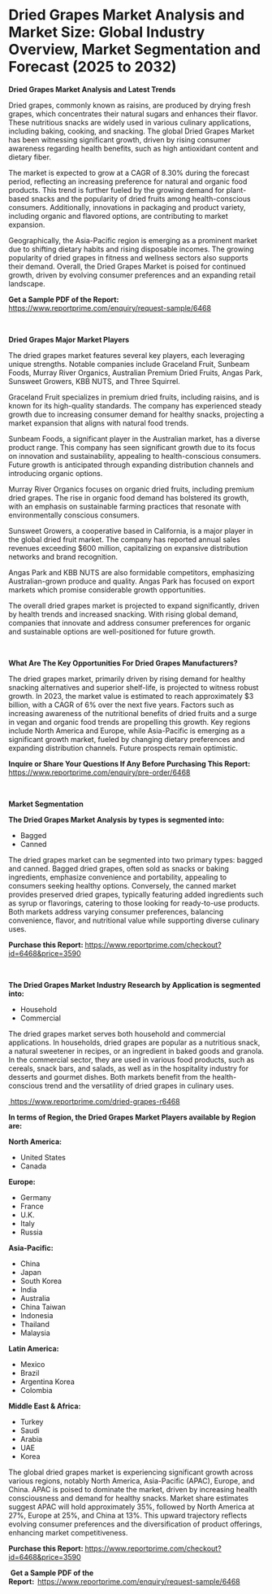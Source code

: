 <p><h1>Dried Grapes Market Analysis and Market Size: Global Industry Overview, Market Segmentation and Forecast (2025 to 2032)</h1></p><p><strong>Dried Grapes Market Analysis and Latest Trends</strong></p>
<p><p>Dried grapes, commonly known as raisins, are produced by drying fresh grapes, which concentrates their natural sugars and enhances their flavor. These nutritious snacks are widely used in various culinary applications, including baking, cooking, and snacking. The global Dried Grapes Market has been witnessing significant growth, driven by rising consumer awareness regarding health benefits, such as high antioxidant content and dietary fiber.</p><p>The market is expected to grow at a CAGR of 8.30% during the forecast period, reflecting an increasing preference for natural and organic food products. This trend is further fueled by the growing demand for plant-based snacks and the popularity of dried fruits among health-conscious consumers. Additionally, innovations in packaging and product variety, including organic and flavored options, are contributing to market expansion.</p><p>Geographically, the Asia-Pacific region is emerging as a prominent market due to shifting dietary habits and rising disposable incomes. The growing popularity of dried grapes in fitness and wellness sectors also supports their demand. Overall, the Dried Grapes Market is poised for continued growth, driven by evolving consumer preferences and an expanding retail landscape.</p></p>
<p><strong>Get a Sample PDF of the Report:&nbsp;</strong> <a href="https://www.reportprime.com/enquiry/request-sample/6468?utm_campaign=4464&utm_medium=2&utm_source=Github&utm_content=ia&utm_term=15052025&utm_id=dried-grapes">https://www.reportprime.com/enquiry/request-sample/6468</a></p>
<p>&nbsp;</p>
<p><strong>Dried Grapes Major Market Players</strong></p>
<p><p>The dried grapes market features several key players, each leveraging unique strengths. Notable companies include Graceland Fruit, Sunbeam Foods, Murray River Organics, Australian Premium Dried Fruits, Angas Park, Sunsweet Growers, KBB NUTS, and Three Squirrel.</p><p>Graceland Fruit specializes in premium dried fruits, including raisins, and is known for its high-quality standards. The company has experienced steady growth due to increasing consumer demand for healthy snacks, projecting a market expansion that aligns with natural food trends.</p><p>Sunbeam Foods, a significant player in the Australian market, has a diverse product range. This company has seen significant growth due to its focus on innovation and sustainability, appealing to health-conscious consumers. Future growth is anticipated through expanding distribution channels and introducing organic options.</p><p>Murray River Organics focuses on organic dried fruits, including premium dried grapes. The rise in organic food demand has bolstered its growth, with an emphasis on sustainable farming practices that resonate with environmentally conscious consumers.</p><p>Sunsweet Growers, a cooperative based in California, is a major player in the global dried fruit market. The company has reported annual sales revenues exceeding $600 million, capitalizing on expansive distribution networks and brand recognition.</p><p>Angas Park and KBB NUTS are also formidable competitors, emphasizing Australian-grown produce and quality. Angas Park has focused on export markets which promise considerable growth opportunities.</p><p>The overall dried grapes market is projected to expand significantly, driven by health trends and increased snacking. With rising global demand, companies that innovate and address consumer preferences for organic and sustainable options are well-positioned for future growth.</p></p>
<p>&nbsp;</p>
<p><strong>What Are The Key Opportunities For Dried Grapes Manufacturers?</strong></p>
<p><p>The dried grapes market, primarily driven by rising demand for healthy snacking alternatives and superior shelf-life, is projected to witness robust growth. In 2023, the market value is estimated to reach approximately $3 billion, with a CAGR of 6% over the next five years. Factors such as increasing awareness of the nutritional benefits of dried fruits and a surge in vegan and organic food trends are propelling this growth. Key regions include North America and Europe, while Asia-Pacific is emerging as a significant growth market, fueled by changing dietary preferences and expanding distribution channels. Future prospects remain optimistic.</p></p>
<p><strong>Inquire or Share Your Questions If Any Before Purchasing This Report:</strong> <a href="https://www.reportprime.com/enquiry/pre-order/6468?utm_campaign=4464&utm_medium=2&utm_source=Github&utm_content=ia&utm_term=15052025&utm_id=dried-grapes">https://www.reportprime.com/enquiry/pre-order/6468</a></p>
<p>&nbsp;</p>
<p><strong>Market Segmentation</strong></p>
<p><strong>The Dried Grapes Market Analysis by types is segmented into:</strong></p>
<p><ul><li>Bagged</li><li>Canned</li></ul></p>
<p><p>The dried grapes market can be segmented into two primary types: bagged and canned. Bagged dried grapes, often sold as snacks or baking ingredients, emphasize convenience and portability, appealing to consumers seeking healthy options. Conversely, the canned market provides preserved dried grapes, typically featuring added ingredients such as syrup or flavorings, catering to those looking for ready-to-use products. Both markets address varying consumer preferences, balancing convenience, flavor, and nutritional value while supporting diverse culinary uses.</p></p>
<p><strong>Purchase this Report:&nbsp;</strong><a href="https://www.reportprime.com/checkout?id=6468&price=3590&utm_campaign=4464&utm_medium=2&utm_source=Github&utm_content=ia&utm_term=15052025&utm_id=dried-grapes">https://www.reportprime.com/checkout?id=6468&price=3590</a></p>
<p>&nbsp;</p>
<p><strong>The Dried Grapes Market Industry Research by Application is segmented into:</strong></p>
<p><ul><li>Household</li><li>Commercial</li></ul></p>
<p><p>The dried grapes market serves both household and commercial applications. In households, dried grapes are popular as a nutritious snack, a natural sweetener in recipes, or an ingredient in baked goods and granola. In the commercial sector, they are used in various food products, such as cereals, snack bars, and salads, as well as in the hospitality industry for desserts and gourmet dishes. Both markets benefit from the health-conscious trend and the versatility of dried grapes in culinary uses.</p></p>
<p><a href="https://www.reportprime.com/dried-grapes-r6468?utm_campaign=4464&utm_medium=2&utm_source=Github&utm_content=ia&utm_term=15052025&utm_id=dried-grapes">&nbsp;https://www.reportprime.com/dried-grapes-r6468</a></p>
<p><strong>In terms of Region, the Dried Grapes Market Players available by Region are:</strong></p>
<p>
    <p> <strong> North America: </strong>
        <ul>
            <li>United States</li>
            <li>Canada</li>
        </ul>
        </p> 
    <p> <strong> Europe: </strong>
        <ul>
            <li>Germany</li>
            <li>France</li>
            <li>U.K.</li>
            <li>Italy</li>
            <li>Russia</li>
        </ul>
        </p> 
    <p> <strong> Asia-Pacific: </strong>
        <ul>
            <li>China</li>
            <li>Japan</li>
            <li>South Korea</li>
            <li>India</li>
            <li>Australia</li>
            <li>China Taiwan</li>
            <li>Indonesia</li>
            <li>Thailand</li>
            <li>Malaysia</li>
        </ul>
        </p> 
    <p> <strong> Latin America: </strong>
        <ul>
            <li>Mexico</li>
            <li>Brazil</li>
            <li>Argentina Korea</li>
            <li>Colombia</li>
        </ul>
        </p> 
    <p> <strong> Middle East & Africa: </strong>
        <ul>
            <li>Turkey</li>
            <li>Saudi</li>
            <li>Arabia</li>
            <li>UAE</li>
            <li>Korea</li>
        </ul>
    </p>
    </p>
<p><p>The global dried grapes market is experiencing significant growth across various regions, notably North America, Asia-Pacific (APAC), Europe, and China. APAC is poised to dominate the market, driven by increasing health consciousness and demand for healthy snacks. Market share estimates suggest APAC will hold approximately 35%, followed by North America at 27%, Europe at 25%, and China at 13%. This upward trajectory reflects evolving consumer preferences and the diversification of product offerings, enhancing market competitiveness.</p></p>
<p><strong>Purchase this Report: </strong><a href="https://www.reportprime.com/checkout?id=6468&price=3590&utm_campaign=4464&utm_medium=2&utm_source=Github&utm_content=ia&utm_term=15052025&utm_id=dried-grapes">https://www.reportprime.com/checkout?id=6468&price=3590</a></p>
<p>&nbsp;<strong>Get a Sample PDF of the Report:&nbsp;&nbsp;</strong><a href="https://www.reportprime.com/enquiry/request-sample/6468?utm_campaign=4464&utm_medium=2&utm_source=Github&utm_content=ia&utm_term=15052025&utm_id=dried-grapes">https://www.reportprime.com/enquiry/request-sample/6468</a></p>
<p><strong></strong></p>
<p><p></p><p></p><p></p></p>